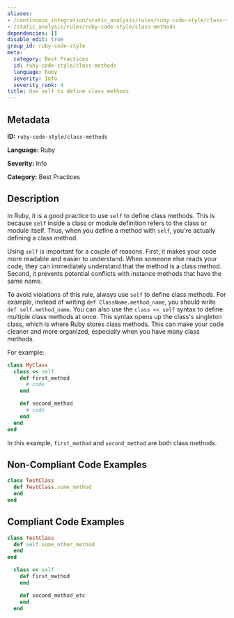 ```yaml
---
aliases:
- /continuous_integration/static_analysis/rules/ruby-code-style/class-methods
- /static_analysis/rules/ruby-code-style/class-methods
dependencies: []
disable_edit: true
group_id: ruby-code-style
meta:
  category: Best Practices
  id: ruby-code-style/class-methods
  language: Ruby
  severity: Info
  severity_rank: 4
title: Use self to define class methods
---
```

<!--  SOURCED FROM https://github.com/DataDog/datadog-static-analyzer-rule-docs -->


## Metadata
**ID:** `ruby-code-style/class-methods`

**Language:** Ruby

**Severity:** Info

**Category:** Best Practices

## Description
In Ruby, it is a good practice to use `self` to define class methods. This is because `self` inside a class or module definition refers to the class or module itself. Thus, when you define a method with `self`, you're actually defining a class method.

Using `self` is important for a couple of reasons. First, it makes your code more readable and easier to understand. When someone else reads your code, they can immediately understand that the method is a class method. Second, it prevents potential conflicts with instance methods that have the same name.

To avoid violations of this rule, always use `self` to define class methods. For example, instead of writing `def ClassName.method_name`, you should write `def self.method_name`. You can also use the `class << self` syntax to define multiple class methods at once. This syntax opens up the class's singleton class, which is where Ruby stores class methods. This can make your code cleaner and more organized, especially when you have many class methods. 

For example:
```ruby
class MyClass
  class << self
    def first_method
      # code
    end

    def second_method
      # code
    end
  end
end
```
In this example, `first_method` and `second_method` are both class methods.

## Non-Compliant Code Examples
```ruby
class TestClass
  def TestClass.some_method
  end
end

```

## Compliant Code Examples
```ruby
class TestClass
  def self.some_other_method
  end
end

```

```ruby
  class << self
    def first_method
    end

    def second_method_etc
    end
  end
```

